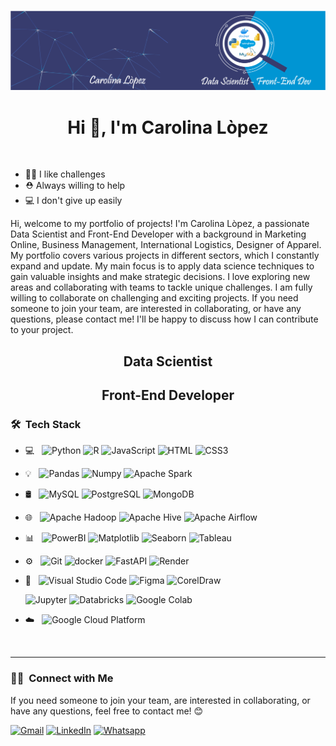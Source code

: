 ![image](https://github.com/bety2022/bety2022/blob/main/Portada%20Linkedink%20Data%20ScientistandFront-End%20Developer.png)


<h1 align="center">Hi 👋, I'm Carolina Lòpez</h1>

<br>

- 💪🏼 I like challenges
- ⛑️ Always willing to help
- 💻 I don't give up easily

Hi, welcome to my portfolio of projects! I'm Carolina Lòpez, a passionate Data Scientist and Front-End Developer
with a background in Marketing Online, Business Management, 
International Logistics, Designer of Apparel.
My portfolio covers various projects in different sectors, which I constantly
expand and update. 
My main focus is to apply data science techniques to gain valuable
insights and make strategic decisions.
I love exploring new areas and collaborating with teams to tackle unique challenges. 
I am fully willing to collaborate on challenging and exciting projects.
If you need someone to join your team, are interested in collaborating, or have any questions,
please contact me! I'll be happy to discuss how I can contribute to your project.



<h2 align="center">Data Scientist</h2>
<h2 align="center">Front-End Developer</h2>


### 🛠 &nbsp;Tech Stack 

- 💻 &nbsp;
  ![Python](https://img.shields.io/badge/-Python-05122A?style=flat&logo=python)
  ![R](https://img.shields.io/badge/-R-05122A?style=flat&logo=r)
  ![JavaScript](https://img.shields.io/badge/-JavaScript-05122A?style=flat&logo=JavaScript)
  ![HTML](https://img.shields.io/badge/-HTML-05122A?style=flat&logo=HTML)
  ![CSS3](https://img.shields.io/badge/-CSS3-05122A?style=flat&logo=CSS3) 
- 💡 &nbsp;
  ![Pandas](https://img.shields.io/badge/-Pandas-05122A?style=flat&logo=pandas)
  ![Numpy](https://img.shields.io/badge/-Numpy-05122A?style=flat&logo=numpy)
  ![Apache Spark](https://img.shields.io/badge/-Apache%20Spark-05122A?style=flat&logo=apachespark)
- 🛢 &nbsp;
  ![MySQL](https://img.shields.io/badge/-MySQL-05122A?style=flat&logo=mysql)
  ![PostgreSQL](https://img.shields.io/badge/-PostgreSQL-05122A?style=flat&logo=postgresql)
  ![MongoDB](https://img.shields.io/badge/-MongoDB-05122A?style=flat&logo=mongodb)
- 🌐 &nbsp;
  ![Apache Hadoop](https://img.shields.io/badge/-Apache%20Hadoop-05122A?style=flat&logo=apachehadoop)
  ![Apache Hive](https://img.shields.io/badge/-Apache%20Hive-05122A?style=flat&logo=hive)
  ![Apache Airflow](https://img.shields.io/badge/-Apache%20Airflow-05122A?style=flat&logo=apache%20airflow&logoColor=white)
- 📊 &nbsp;
  ![PowerBI](https://img.shields.io/badge/-Power%20BI-05122A?style=flat&logo=powerbi)
  ![Matplotlib](https://img.shields.io/badge/-Matplotlib-05122A?style=flat&logo=matplotlib&logoColor=white)
  ![Seaborn](https://img.shields.io/badge/-Seaborn-05122A?style=flat&logo=seaborn&logoColor=white)
  ![Tableau](https://img.shields.io/badge/-Tableau-05122A?style=flat&logo=tableau)
- ⚙️ &nbsp;
  ![Git](https://img.shields.io/badge/-Git-05122A?style=flat&logo=git)
  ![docker](https://img.shields.io/badge/-Docker-05122A?style=flat&logo=docker)
  ![FastAPI](https://img.shields.io/badge/-FastAPI-05122A?style=flat&logo=fastapi)
  ![Render](https://img.shields.io/badge/-Render-05122A?style=flat&logo=render)
- 🔧 &nbsp;
  ![Visual Studio Code](https://img.shields.io/badge/-Visual%20Studio%20Code-05122A?style=flat&logo=visual-studio-code&logoColor=007ACC)
  ![Figma](https://img.shields.io/badge/-figma-05122A?style=flat&logo=figma)
  ![CorelDraw](https://img.shields.io/badge/-CorelDraw-05122A?style=flat&logo=CorelDraw)
  
  ![Jupyter](https://img.shields.io/badge/-Jupyter-05122A?style=flat&logo=jupyter)
  ![Databricks](https://img.shields.io/badge/-Databricks-05122A?style=flat&logo=databricks)
  ![Google Colab](https://img.shields.io/badge/-Google%20Colab-05122A?style=flat&logo=googlecolab)
  
- ​☁️ &nbsp;
  ![Google Cloud Platform](https://img.shields.io/badge/-Google%20Cloud%20Platform-05122A?style=flat&logo=google%20cloud&logoColor=white)


<br>

---
### 🤝🏻 &nbsp;Connect with Me
If you need someone to join your team, are interested in collaborating, or have any questions, feel free to contact me! 😊

[![Gmail](https://img.shields.io/badge/-GMAIL-D14836?style=for-the-badge&logo=gmail&logoColor=white)](mailto:bettylopdesigner@gmail.com)
[![LinkedIn](https://img.shields.io/badge/-LINKEDIN-0077B5?style=for-the-badge&logo=linkedin&logoColor=white)](https://linkedin.com/in/carolina-lopez-430208106)
[![Whatsapp](https://img.shields.io/badge/-WHATSAPP-00bb2d?style=for-the-badge&logo=whatsapp&logoColor=white)](https://wa.me/573023121722)










